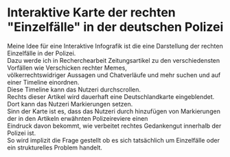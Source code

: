 # Interaktive Karte der rechten "Einzelfälle" in der deutschen Polizei

Meine Idee für eine Interaktive Infografik ist die eine Darstellung der rechten Einzelfälle in der Polizei. </br>
Dazu werde ich in Recherchearbeit Zeitungsartikel zu den verschiedensten Vorfällen wie Verschicken rechter Memes, </br>
völkerrechtswidriger Aussagen und Chatverläufe und mehr suchen und auf einer Timeline einordnen. </br>
Diese Timeline kann das Nutzeri durchscrollen. </br>
Rechts dieser Artikel wird dauerhaft eine Deutschlandkarte eingeblendet. Dort kann das Nutzeri Markierungen setzen. </br>
Sinn der Karte ist es, dass das Nutzeri durch hinzufügen von Markierungen der in den Artikeln erwähnten Polizeireviere einen </br>
Eindruck davon bekommt, wie verbeitet rechtes Gedankengut innerhalb der Polizei ist. </br>
So wird implizit die Frage gestellt ob es sich tatsächlich um Einzelfälle oder ein strukturelles Problem handelt. 
